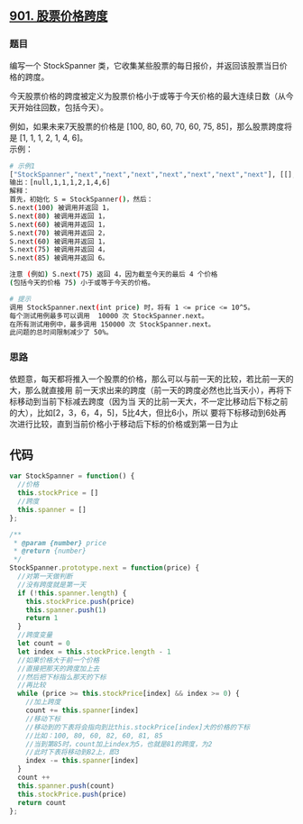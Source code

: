 ## [901. 股票价格跨度](https://leetcode-cn.com/problems/online-stock-span/)
### 题目
编写一个 StockSpanner 类，它收集某些股票的每日报价，并返回该股票当日价格的跨度。

今天股票价格的跨度被定义为股票价格小于或等于今天价格的最大连续日数（从今天开始往回数，包括今天）。

例如，如果未来7天股票的价格是 [100, 80, 60, 70, 60, 75, 85]，那么股票跨度将是 [1, 1, 1, 2, 1, 4, 6]。\
示例：
```sh
# 示例1
["StockSpanner","next","next","next","next","next","next","next"], [[],[100],[80],[60],[70],[60],[75],[85]]
输出：[null,1,1,1,2,1,4,6]
解释：
首先，初始化 S = StockSpanner()，然后：
S.next(100) 被调用并返回 1，
S.next(80) 被调用并返回 1，
S.next(60) 被调用并返回 1，
S.next(70) 被调用并返回 2，
S.next(60) 被调用并返回 1，
S.next(75) 被调用并返回 4，
S.next(85) 被调用并返回 6。

注意 (例如) S.next(75) 返回 4，因为截至今天的最后 4 个价格
(包括今天的价格 75) 小于或等于今天的价格。

# 提示
调用 StockSpanner.next(int price) 时，将有 1 <= price <= 10^5。
每个测试用例最多可以调用  10000 次 StockSpanner.next。
在所有测试用例中，最多调用 150000 次 StockSpanner.next。
此问题的总时间限制减少了 50%。
```
### 思路
依题意，每天都将推入一个股票的价格，那么可以与前一天的比较，若比前一天的大，那么就直接用
前一天求出来的跨度（前一天的跨度必然也比当天小），再将下标移动到当前下标减去跨度（因为当
天的比前一天大，不一定比移动后下标之前的大），比如[2，3，6，4，5]，5比4大，但比6小，所以
要将下标移动到6处再次进行比较，直到当前价格小于移动后下标的价格或到第一日为止
## 代码
```javascript
var StockSpanner = function() {
  //价格
  this.stockPrice = []
  //跨度
  this.spanner = []
};

/** 
 * @param {number} price
 * @return {number}
 */
StockSpanner.prototype.next = function(price) {
  //对第一天做判断
  //没有跨度就是第一天
  if (!this.spanner.length) {
    this.stockPrice.push(price)
    this.spanner.push(1)
    return 1
  }
  //跨度变量
  let count = 0
  let index = this.stockPrice.length - 1
  //如果价格大于前一个价格
  //直接把那天的跨度加上去
  //然后把下标指么那天的下标
  //再比较
  while (price >= this.stockPrice[index] && index >= 0) {
    //加上跨度
    count += this.spanner[index]
    //移动下标
    //移动到的下表将会指向到比this.stockPrice[index]大的价格的下标
    //比如：100, 80, 60, 82, 60, 81, 85
    //当到第85时，count加上index为5，也就是81的跨度，为2
    //此时下表将移动到82上，即3
    index -= this.spanner[index]
  }
  count ++
  this.spanner.push(count)
  this.stockPrice.push(price)
  return count
};
```


